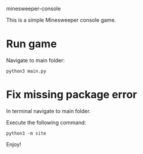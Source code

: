 minesweeper-console

This is a simple Minesweeper console game.

# Run game
Navigate to main folder:

	python3 main.py


# Fix missing package error
In terminal navigate to main folder.

Execute the following command:

	python3 -m site

Enjoy!
